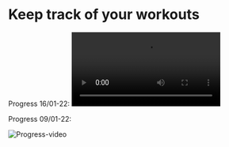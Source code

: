 # Keep track of your workouts 


Progress 16/01-22:
![Progress-viedeo](https://user-images.githubusercontent.com/41792248/149659072-b29048bb-335c-4915-90aa-68966acf6087.mp4)


Progress 09/01-22:

![Progress-video](https://user-images.githubusercontent.com/41792248/148663464-fb09cc45-9baa-4c54-9b51-024f09af14aa.gif)
